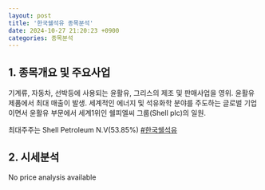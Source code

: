 ```yaml
---
layout: post
title: '한국쉘석유 종목분석'
date: 2024-10-27 21:20:23 +0900
categories: 종목분석
---
```


## 1. 종목개요 및 주요사업

기계류, 자동차, 선박등에 사용되는 윤활유, 그리스의 제조 및 판매사업을 영위. 윤활유 제품에서 최대 매출이 발생. 세계적인 에너지 및 석유화학 분야를 주도하는 글로벌 기업이면서 윤활유 부문에서 세계1위인 쉘피엘씨 그룹(Shell plc)의 일원.

최대주주는 Shell Petroleum N.V(53.85%)
[#한국쉘석유](#)

## 2. 시세분석

No price analysis available

